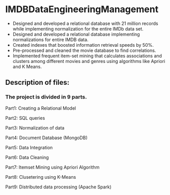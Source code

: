# IMDBDataEngineeringManagement

- Designed and developed a relational database with 21 million records while implementing normalization for the entire IMDb data set.
- Designed and developed a relational database implementing normalizations for entire IMDB data.
- Created indexes that boosted information retrieval speeds by 50%.
- Pre-processed and cleaned the movie database to find correlations.
- Implemented frequent item-set mining that calculates associations and clusters among different movies and genres using algorithms like Apriori and K Means.


## Description of files:

### The project is divided in 9 parts.

Part1: Creating a Relational Model

Part2: SQL queries

Part3: Normalization of data

Part4: Document Database (MongoDB)

Part5: Data Integration

Part6: Data Cleaning

Part7: Itemset Mining using Apriori Algorithm

Part8: Clusetering using K-Means

Part9: Distributed data processing (Apache Spark)
